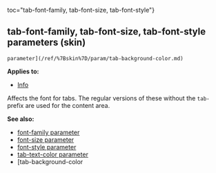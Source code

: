 toc="tab-font-family, tab-font-size, tab-font-style"}
## tab-font-family, tab-font-size, tab-font-style parameters (skin)

    parameter](/ref/%7Bskin%7D/param/tab-background-color.md) 
<!-- -->
**Applies to:**
+   [Info](/ref/%7Bskin%7D/control/info.md) 

Affects the font for tabs. The regular versions of these
without the `tab-` prefix are used for the content area.

**See also:**
+   [font-family parameter](/ref/%7Bskin%7D/param/font-family.md) 
+   [font-size parameter](/ref/%7Bskin%7D/param/font-size.md) 
+   [font-style parameter](/ref/%7Bskin%7D/param/font-style.md) 
+   [tab-text-color parameter](/ref/%7Bskin%7D/param/tab-text-color.md) 
+   [tab-background-color